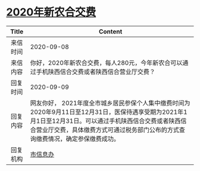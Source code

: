 # <a href="http://www.shangluo.gov.cn/zmhd/ldxxxx.jsp?urltype=leadermail.LeaderMailContentUrl&wbtreeid=1112&leadermailid=6424">2020年新农合交费</a>
|Title|Content|
|:---:|---|
|来信时间|2020-09-08|
|来信内容|你好，2020年新农合交费，每人280元，今年新农合可以通过手机陕西信合交费或者陕西信合营业厅交费？|
|回复时间|2020-09-09|
|回复内容|网友你好， 2021年度全市城乡居民参保个人集中缴费时间为2020年9月11日至12月31日，医保待遇享受期为2021年1月1日至12月31日。可以通过手机陕西信合交费或者陕西信合营业厅交费，具体缴费方式可通过税务部门公布的方式查询缴费情况，确定参保缴费成功。|
|回复机构|<a href="../../categories/agencies/市信息办.md">市信息办</a>|